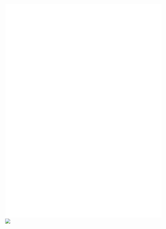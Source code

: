 <div>
  
  <img src="./github-metrics.svg" width="1000px"/>

  <img src="https://github-readme-stats-6zi6.vercel.app/api/top-langs/?username=Gyoumi&hide=Makefile,html,css&langs_count=20&layout=pie&exclude_repo=24t1-react-workshop,Contacts-Viewer,comp3900_git_primer,github-readme-stats,comp3231-ass1&bg_color=212830&title_color=0366D6&text_color=959DA5&icon_color=58a6ff&border_color=212830"/>
</div>


<!-- ![Metrics](./github-metrics.svg)
![Top Langs](https://github-readme-stats-6zi6.vercel.app/api/top-langs/?username=Gyoumi&hide=Makefile,html,css&langs_count=20&layout=pie&exclude_repo=24t1-react-workshop,Contacts-Viewer,comp3900_git_primer,github-readme-stats,comp3231-ass1&bg_color=212830&title_color=0366D6&text_color=959DA5&icon_color=58a6ff&border_color=212830) ==>
